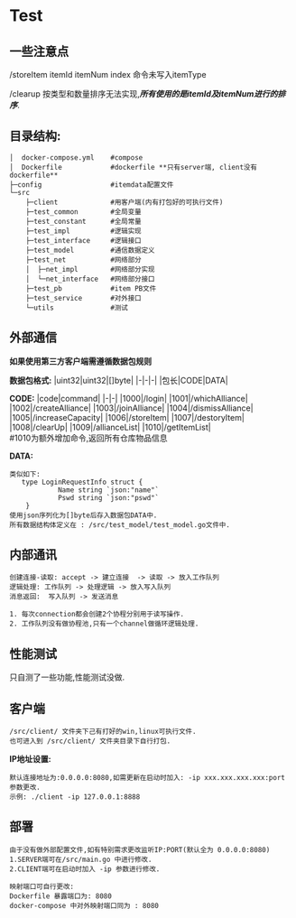 # Test

## 一些注意点

/storeItem itemId itemNum index 命令未写入itemType

/clearup   按类型和数量排序无法实现,***所有使用的是itemId及itemNum进行的排序***.


## 目录结构: 
```
│  docker-compose.yml    #compose 
│  Dockerfile            #dockerfile **只有server端, client没有dockerfile**
├─config                 #itemdata配置文件
└─src                    
    ├─client             #用客户端(内有打包好的可执行文件)
    ├─test_common        #全局变量
    ├─test_constant      #全局常量
    ├─test_impl          #逻辑实现
    ├─test_interface     #逻辑接口
    ├─test_model         #通信数据定义
    ├─test_net           #网络部分
    │  ├─net_impl        #网络部分实现
    │  └─net_interface   #网络部分接口
    ├─test_pb            #item PB文件
    ├─test_service       #对外接口
    └─utils              #测试
```

## 外部通信
**如果使用第三方客户端需遵循数据包规则**

**数据包格式:**
|uint32|uint32|[]byte|
|-|-|-|
|包长|CODE|DATA| 

**CODE:**
|code|command|
|-|-|
|1000|/login|
|1001|/whichAlliance|
|1002|/createAlliance|
|1003|/joinAlliance|
|1004|/dismissAlliance|
|1005|/increaseCapacity|
|1006|/storeItem|
|1007|/destoryItem|
|1008|/clearUp|
|1009|/allianceList|
|1010|/getItemList|  
#1010为额外增加命令,返回所有仓库物品信息 

**DATA:**
```
类似如下:
   type LoginRequestInfo struct {
	        Name string `json:"name"`
	        Pswd string `json:"pswd"`
    }
使用json序列化为[]byte后存入数据包DATA中.
所有数据结构体定义在 : /src/test_model/test_model.go文件中. 
```

## 内部通讯
```         
创建连接-读取: accept -> 建立连接  -> 读取 -> 放入工作队列           
逻辑处理: 工作队列 -> 处理逻辑 -> 放入写入队列
消息返回:  写入队列 -> 发送消息

1. 每次connection都会创建2个协程分别用于读写操作.
2. 工作队列没有做协程池,只有一个channel做循环逻辑处理.
```

## 性能测试
只自测了一些功能,性能测试没做.

## 客户端
```
/src/client/ 文件夹下己有打好的win,linux可执行文件.
也可进入到 /src/client/ 文件夹目录下自行打包.
```
**IP地址设置:**
```
默认连接地址为:0.0.0.0:8080,如需更新在启动时加入: -ip xxx.xxx.xxx.xxx:port 参数更改.
示例: ./client -ip 127.0.0.1:8888
```


## 部署
```
由于没有做外部配置文件,如有特别需求更改监听IP:PORT(默认全为 0.0.0.0:8080)
1.SERVER端可在/src/main.go 中进行修改.
2.CLIENT端可在启动时加入 -ip 参数进行修改.
```
```
映射端口可自行更改:
Dockerfile 暴露端口为: 8080
docker-compose 中对外映射端口同为 : 8080
```



